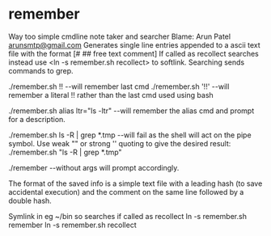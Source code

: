 # remember

 Way too simple cmdline note taker and searcher
 Blame: Arun Patel arunsmtp@gmail.com
 Generates single line entries appended to a
 ascii text file with the format
 [# <wizzy cmdline> ## free text comment]
 If called as recollect searches instead
 use <ln -s remember.sh recollect> to softlink.
 Searching sends commands to grep.

 ./remember.sh !!
 --will remember last cmd
 ./remember.sh '!!'
 --will remember a literal !! rather than the last
 cmd used using bash

 ./remember.sh alias ltr="ls -ltr"
 --will remember the alias cmd and prompt
 for a description.

 ./remember.sh ls -R | grep *.tmp
 --will fail as the shell will act on the pipe
 symbol. Use weak "" or strong '' quoting to give
 the desired result:
 ./remember.sh "ls -R | grep *.tmp"

 ./remember
 --without args will prompt accordingly.

 The format of the saved info is a simple text file
 with a leading hash (to save accidental execution)
 and the comment on the same line followed by a
 double hash.

 Symlink in eg ~/bin so searches if called as recollect
 ln -s remember.sh remember
 ln -s remember.sh recollect

